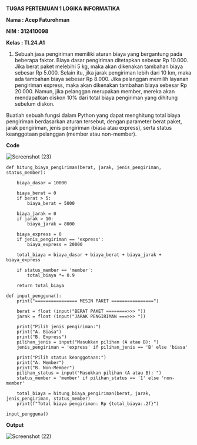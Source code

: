 **TUGAS PERTEMUAN 1 LOGIKA INFORMATIKA**

**Nama : Acep Faturohman**

**NIM : 312410098**

**Kelas : TI.24.A1**

1. Sebuah jasa pengiriman memiliki aturan biaya yang bergantung pada beberapa faktor. Biaya dasar pengiriman ditetapkan sebesar Rp 10.000.
Jika berat paket melebihi 5 kg, maka akan dikenakan tambahan biaya sebesar Rp 5.000. Selain itu, jika jarak pengiriman lebih dari 10 km, maka ada tambahan biaya sebesar Rp 8.000. 
Jika pelanggan memilih layanan pengiriman express, maka akan dikenakan tambahan biaya sebesar Rp 20.000. Namun, jika pelanggan merupakan member, mereka akan mendapatkan diskon 10% dari total biaya pengiriman yang dihitung sebelum diskon. 

Buatlah sebuah fungsi dalam Python yang dapat menghitung total biaya pengiriman berdasarkan aturan tersebut, dengan parameter berat paket, jarak pengiriman, jenis pengiriman (biasa atau express), serta status keanggotaan pelanggan (member atau non-member).

**Code**

![Screenshot (23)](https://github.com/user-attachments/assets/12cfd8a9-0bde-4d62-95a4-78b1a098460b)

```
def hitung_biaya_pengiriman(berat, jarak, jenis_pengiriman, status_member):
    
    biaya_dasar = 10000 
    
    biaya_berat = 0
    if berat > 5:
        biaya_berat = 5000
    
    biaya_jarak = 0
    if jarak > 10:
        biaya_jarak = 8000
    
    biaya_express = 0
    if jenis_pengiriman == 'express':
        biaya_express = 20000
    
    total_biaya = biaya_dasar + biaya_berat + biaya_jarak + biaya_express
    
    if status_member == 'member':
        total_biaya *= 0.9
    
    return total_biaya

def input_pengguna():
    print("================ MESIN PAKET ================")

    berat = float (input("BERAT PAKET ========>>> "))
    jarak = float (input("JARAK PENGIRIMAN ===>>> "))
    
    print("Pilih jenis pengiriman:")
    print("A. Biasa")
    print("B. Express")
    pilihan_jenis = input("Masukkan pilihan (A atau B): ")
    jenis_pengiriman = 'express' if pilihan_jenis == 'B' else 'biasa'
    
    print("Pilih status keanggotaan:")
    print("A. Member")
    print("B. Non-Member")
    pilihan_status = input("Masukkan pilihan (A atau B): ")
    status_member = 'member' if pilihan_status == '1' else 'non-member'
    
    total_biaya = hitung_biaya_pengiriman(berat, jarak, jenis_pengiriman, status_member)
    print(f"Total biaya pengiriman: Rp {total_biaya:.2f}")

input_pengguna()

```


**Output**

![Screenshot (22)](https://github.com/user-attachments/assets/b55a692c-b00c-46d4-8786-5be86062d1e9)
